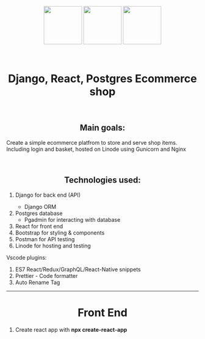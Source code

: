 <p align="center">
  <img height="100" src="https://media.geeksforgeeks.org/wp-content/uploads/20200210175202/django-basics.png">
   <img height="100" src="https://upload.wikimedia.org/wikipedia/commons/thumb/a/a7/React-icon.svg/1024px-React-icon.svg.png">
   <img height="100" src="https://miro.medium.com/v2/resize:fit:4800/format:webp/1*7AOhGDnRL2eyJMUidCHZEA.jpeg">
</p>
<br />

<h1 align="center">Django, React, Postgres Ecommerce shop</h1>
<br />

<h2 align="center">Main goals:</h2>
<p>Create a simple ecommerce platfrom to store and serve shop items. Including login and basket, hosted on Linode using Gunicorn and Nginx</p>
<br />

<h2 align="center">Technologies used:</h2>
<ol>
  <li>Django for back end (API)</li>
    <ul>
      <li>
        Django ORM
      </li>
    </ul>
  <li>Postgres database
    <ul>
      <li>
        Pgadmin for interacting with database
      </li>
    </ul>
  </li>
  <li>React for front end</li>
  <li>Bootstrap for styling & components</li>
  <li>Postman for API testing</li>
  <li>Linode for hosting and testing</li>
</ol>

<p>Vscode plugins:</p>
<ol>
  <li>ES7 React/Redux/GraphQL/React-Native snippets</li>
  <li>Prettier - Code formatter</li>
  <li>Auto Rename Tag</li>
</ol>

<hr />

<h1 align="center">Front End</h1>
<ol>
  <li>Create react app with <strong>npx create-react-app</strong></li>
</ol>
